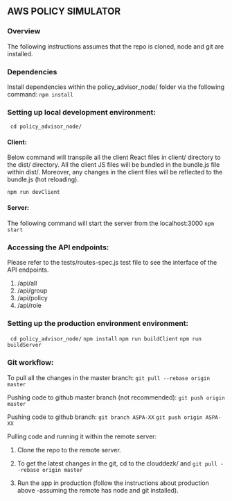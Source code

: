 ## AWS POLICY SIMULATOR
### Overview

The following instructions assumes that the repo is cloned, node and git are installed.

### Dependencies
Install dependencies within the policy_advisor_node/ folder via the following command:
` npm install `

### Setting up local development environment:
` cd policy_advisor_node/`

#### Client: 
Below command will transpile all the client React files in client/ directory to the dist/ directory. All the client JS files will be bundled in the bundle.js file within dist/. Moreover, any changes in the client files will be reflected to the bundle.js (hot reloading).

` npm run devClient `

#### Server: 
The following command will start the server from the localhost:3000
` npm start `

### Accessing the API endpoints:
Please refer to the tests/routes-spec.js test file to see the interface of the API endpoints.
1. /api/all 
2. /api/group
3. /api/policy
4. /api/role

### Setting up the production environment environment: 
` cd policy_advisor_node/`
` npm install `
` npm run buildClient `
` npm run buildServer `

### Git workflow: 
To pull all the changes in the master branch:
` git pull --rebase origin master `

Pushing code to github master branch (not recommended):
` git push origin master ` 

Pushing code to github branch: 
` git branch ASPA-XX `
` git push origin ASPA-XX ` 

Pulling code and running it within the remote server:
1. Clone the repo to the remote server. 

2. To get the latest changes in the git, cd to the clouddezk/ and 
` git pull --rebase origin master `

3. Run the app in production (follow the instructions about production above -assuming the remote has node and git installed).













